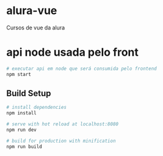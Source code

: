 # alura-vue

Cursos de vue da alura

# api node usada pelo front

``` bash
# executar api em node que será consumida pelo frontend
npm start
```

## Build Setup

``` bash
# install dependencies
npm install

# serve with hot reload at localhost:8080
npm run dev

# build for production with minification
npm run build
```
